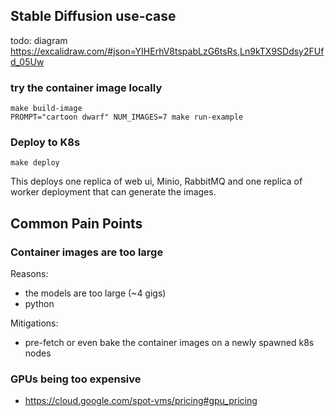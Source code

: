 ## Stable Diffusion use-case

todo: diagram
https://excalidraw.com/#json=YIHErhV8tspabLzG6tsRs,Ln9kTX9SDdsy2FUfd_05Uw

### try the container image locally

```
make build-image
PROMPT="cartoon dwarf" NUM_IMAGES=7 make run-example
```

### Deploy to K8s

```
make deploy
```

This deploys one replica of web ui, Minio, RabbitMQ and one replica of worker deployment that can generate the images.

## Common Pain Points

### Container images are too large

Reasons:
- the models are too large (~4 gigs)
- python

Mitigations:
- pre-fetch or even bake the container images on a newly spawned k8s nodes

### GPUs being too expensive
- https://cloud.google.com/spot-vms/pricing#gpu_pricing
